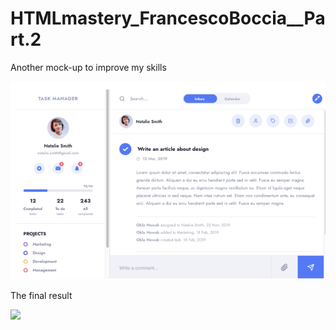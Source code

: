 # HTMLmastery_FrancescoBoccia__Part.2

Another mock-up to improve my skills

![](images/JustForFunProject__HTMLt&CSS.PNG)

The final result

![](HTML%and%CSS%master%pt.2.png)
